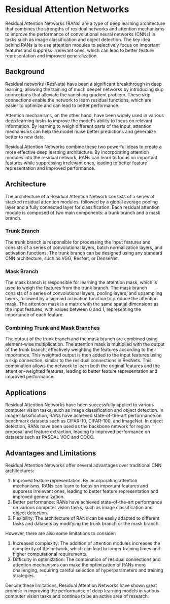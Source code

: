 # Residual Attention Networks

Residual Attention Networks (RANs) are a type of deep learning architecture that combines the strengths of residual networks and attention mechanisms to improve the performance of convolutional neural networks (CNNs) in tasks such as image classification and object detection. The key idea behind RANs is to use attention modules to selectively focus on important features and suppress irrelevant ones, which can lead to better feature representation and improved generalization.

## Background

Residual networks (ResNets) have been a significant breakthrough in deep learning, allowing the training of much deeper networks by introducing skip connections that alleviate the vanishing gradient problem. These skip connections enable the network to learn residual functions, which are easier to optimize and can lead to better performance.

Attention mechanisms, on the other hand, have been widely used in various deep learning tasks to improve the model's ability to focus on relevant information. By learning to weigh different parts of the input, attention mechanisms can help the model make better predictions and generalize better to new data.

Residual Attention Networks combine these two powerful ideas to create a more effective deep learning architecture. By incorporating attention modules into the residual network, RANs can learn to focus on important features while suppressing irrelevant ones, leading to better feature representation and improved performance.

## Architecture

The architecture of a Residual Attention Network consists of a series of stacked residual attention modules, followed by a global average pooling layer and a fully connected layer for classification. Each residual attention module is composed of two main components: a trunk branch and a mask branch.

### Trunk Branch

The trunk branch is responsible for processing the input features and consists of a series of convolutional layers, batch normalization layers, and activation functions. The trunk branch can be designed using any standard CNN architecture, such as VGG, ResNet, or DenseNet.

### Mask Branch

The mask branch is responsible for learning the attention mask, which is used to weigh the features from the trunk branch. The mask branch consists of a series of convolutional layers, pooling layers, and upsampling layers, followed by a sigmoid activation function to produce the attention mask. The attention mask is a matrix with the same spatial dimensions as the input features, with values between 0 and 1, representing the importance of each feature.

### Combining Trunk and Mask Branches

The output of the trunk branch and the mask branch are combined using element-wise multiplication. The attention mask is multiplied with the output of the trunk branch, effectively weighting the features according to their importance. This weighted output is then added to the input features using a skip connection, similar to the residual connections in ResNets. This combination allows the network to learn both the original features and the attention-weighted features, leading to better feature representation and improved performance.

## Applications

Residual Attention Networks have been successfully applied to various computer vision tasks, such as image classification and object detection. In image classification, RANs have achieved state-of-the-art performance on benchmark datasets such as CIFAR-10, CIFAR-100, and ImageNet. In object detection, RANs have been used as the backbone network for region proposal and feature extraction, leading to improved performance on datasets such as PASCAL VOC and COCO.

## Advantages and Limitations

Residual Attention Networks offer several advantages over traditional CNN architectures:

1. Improved feature representation: By incorporating attention mechanisms, RANs can learn to focus on important features and suppress irrelevant ones, leading to better feature representation and improved generalization.
2. Better performance: RANs have achieved state-of-the-art performance on various computer vision tasks, such as image classification and object detection.
3. Flexibility: The architecture of RANs can be easily adapted to different tasks and datasets by modifying the trunk branch or the mask branch.

However, there are also some limitations to consider:

1. Increased complexity: The addition of attention modules increases the complexity of the network, which can lead to longer training times and higher computational requirements.
2. Difficulty in optimization: The combination of residual connections and attention mechanisms can make the optimization of RANs more challenging, requiring careful selection of hyperparameters and training strategies.

Despite these limitations, Residual Attention Networks have shown great promise in improving the performance of deep learning models in various computer vision tasks and continue to be an active area of research.
